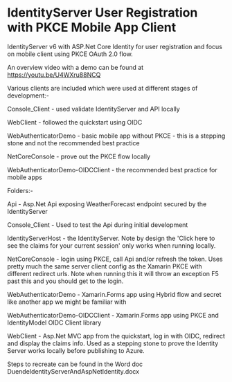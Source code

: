 # IdentityServer User Registration with PKCE Mobile App Client
IdentityServer v6 with ASP.Net Core Identity for user registration and focus on mobile client using PKCE OAuth 2.0 flow.

An overview video with a demo can be found at https://youtu.be/U4WXru88NCQ

Various clients are included which were used at different stages of development:-

Console_Client - used validate IdentityServer and API locally

WebClient - followed the quickstart using OIDC

WebAuthenticatorDemo - basic mobile app without PKCE - this is a stepping stone and not the recommended best practice

NetCoreConsole - prove out the PKCE flow locally

WebAuthenticatorDemo-OIDCClient - the recommended best practice for mobile apps

Folders:-

Api - Asp.Net Api exposing WeatherForecast endpoint secured by the IdentityServer

Console_Client - Used to test the Api during initial development

IdentityServerHost - the IdentityServer. Note by design the 'Click here to see the claims for your current session' only works when running locally.

NetCoreConsole - login using PKCE, call Api and/or refresh the token. Uses pretty much the same server client config as the Xamarin PKCE with different redirect urls. Note when running this it will throw an exception F5 past this and you should get to the login.

WebAuthenticatorDemo - Xamarin.Forms app using Hybrid flow and secret like another app we might be familiar with

WebAuthenticatorDemo-OIDCClient - Xamarin.Forms app using PKCE and IdentityModel OIDC Client library

WebClient - Asp.Net MVC app from the quickstart, log in with OIDC, redirect and display the claims info. Used as a stepping stone to prove the Identity Server works locally before publishing to Azure.

Steps to recreate can be found in the Word doc DuendeIdentityServerAndAspNetIdentity.docx
